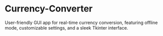 # Currency-Converter
User-friendly GUI app for real-time currency conversion, featuring offline mode, customizable settings, and a sleek Tkinter interface.
